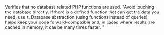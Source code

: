 Verifies that no database related PHP functions are used.
"Avoid touching the database directly.  If there is a defined function that can get
 the data you need, use it.  Database abstraction (using functions instead of queries)
 helps keep your code forward-compatible and, in cases where results are cached in memory,
 it can be many times faster. "